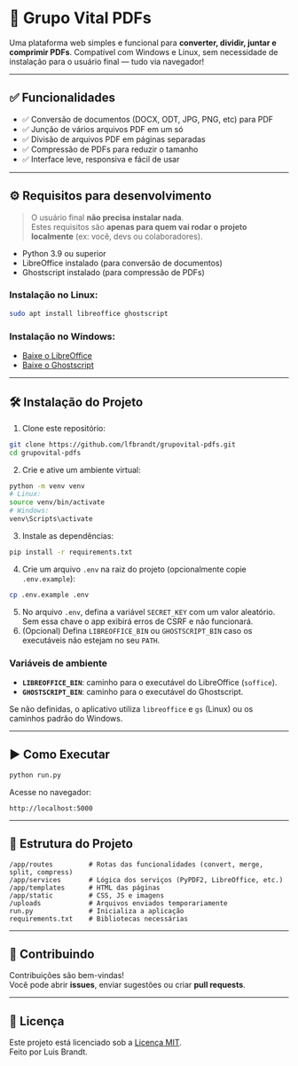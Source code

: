 # 🧩 Grupo Vital PDFs

Uma plataforma web simples e funcional para **converter, dividir, juntar e comprimir PDFs**. Compatível com Windows e Linux, sem necessidade de instalação para o usuário final — tudo via navegador!

---

## ✅ Funcionalidades

- ✅ Conversão de documentos (DOCX, ODT, JPG, PNG, etc) para PDF
- ✅ Junção de vários arquivos PDF em um só
- ✅ Divisão de arquivos PDF em páginas separadas
- ✅ Compressão de PDFs para reduzir o tamanho
- ✅ Interface leve, responsiva e fácil de usar

---

## ⚙️ Requisitos para desenvolvimento

> O usuário final **não precisa instalar nada**.  
> Estes requisitos são **apenas para quem vai rodar o projeto localmente** (ex: você, devs ou colaboradores).

- Python 3.9 ou superior
- LibreOffice instalado (para conversão de documentos)
- Ghostscript instalado (para compressão de PDFs)

### Instalação no Linux:
```bash
sudo apt install libreoffice ghostscript
```

### Instalação no Windows:
- [Baixe o LibreOffice](https://www.libreoffice.org/download/download/)
- [Baixe o Ghostscript](https://www.ghostscript.com/download/gsdnld.html)

---

## 🛠️ Instalação do Projeto

1. Clone este repositório:
```bash
git clone https://github.com/lfbrandt/grupovital-pdfs.git
cd grupovital-pdfs
```

2. Crie e ative um ambiente virtual:
```bash
python -m venv venv
# Linux:
source venv/bin/activate
# Windows:
venv\Scripts\activate
```

3. Instale as dependências:
```bash
pip install -r requirements.txt
```
4. Crie um arquivo `.env` na raiz do projeto (opcionalmente copie `.env.example`):
```bash
cp .env.example .env
```
5. No arquivo `.env`, defina a variável `SECRET_KEY` com um valor aleatório.
   Sem essa chave o app exibirá erros de CSRF e não funcionará.
6. (Opcional) Defina `LIBREOFFICE_BIN` ou `GHOSTSCRIPT_BIN` caso os executáveis
   não estejam no seu `PATH`.

### Variáveis de ambiente

- **`LIBREOFFICE_BIN`**: caminho para o executável do LibreOffice (`soffice`).
- **`GHOSTSCRIPT_BIN`**: caminho para o executável do Ghostscript.

Se não definidas, o aplicativo utiliza `libreoffice` e `gs` (Linux) ou os
caminhos padrão do Windows.

---

## ▶️ Como Executar

```bash
python run.py
```

Acesse no navegador:

```
http://localhost:5000
```

---

## 📁 Estrutura do Projeto

```
/app/routes         # Rotas das funcionalidades (convert, merge, split, compress)
/app/services       # Lógica dos serviços (PyPDF2, LibreOffice, etc.)
/app/templates      # HTML das páginas
/app/static         # CSS, JS e imagens
/uploads            # Arquivos enviados temporariamente
run.py              # Inicializa a aplicação
requirements.txt    # Bibliotecas necessárias
```

---

## 🤝 Contribuindo

Contribuições são bem-vindas!  
Você pode abrir **issues**, enviar sugestões ou criar **pull requests**.

---

## 📄 Licença

Este projeto está licenciado sob a [Licença MIT](LICENSE).  
Feito por Luis Brandt.
